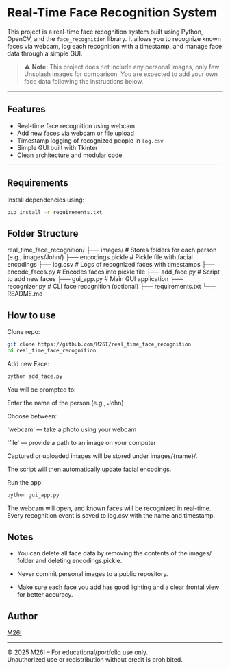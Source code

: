 # Real-Time Face Recognition System

This project is a real-time face recognition system built using Python, OpenCV, and the `face_recognition` library. It allows you to recognize known faces via webcam, log each recognition with a timestamp, and manage face data through a simple GUI.

> ⚠️ **Note:** This project does not include any personal images, only few Unsplash images for comparison. You are expected to add your own face data following the instructions below.

---

## Features

- Real-time face recognition using webcam
- Add new faces via webcam or file upload
- Timestamp logging of recognized people in `log.csv`
- Simple GUI built with Tkinter
- Clean architecture and modular code

---

## Requirements

Install dependencies using:

```bash
pip install -r requirements.txt
```

## Folder Structure

real_time_face_recognition/
├── images/               # Stores folders for each person (e.g., images/John/)
├── encodings.pickle      # Pickle file with facial encodings
├── log.csv               # Logs of recognized faces with timestamps
├── encode_faces.py       # Encodes faces into pickle file
├── add_face.py           # Script to add new faces
├── gui_app.py            # Main GUI application
├── recognizer.py         # CLI face recognition (optional)
├── requirements.txt
└── README.md

## How to use

Clone repo:

```bash
git clone https://github.com/M26I/real_time_face_recognition
cd real_time_face_recognition

```
Add new Face:

```bash
python add_face.py

```

You will be prompted to:

Enter the name of the person (e.g., John)

Choose between:

'webcam' — take a photo using your webcam

'file' — provide a path to an image on your computer

Captured or uploaded images will be stored under images/{name}/.

The script will then automatically update facial encodings.

Run the app:

```bash
python gui_app.py

```
The webcam will open, and known faces will be recognized in real-time. Every recognition event is saved to log.csv with the name and timestamp.

## Notes
- You can delete all face data by removing the contents of the images/ folder and deleting encodings.pickle.

- Never commit personal images to a public repository.

- Make sure each face you add has good lighting and a clear frontal view for better accuracy.


## Author
[M26I](https://github.com/M26I)

---
© 2025 M26I – For educational/portfolio use only.  
Unauthorized use or redistribution without credit is prohibited.
